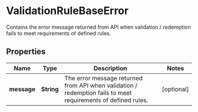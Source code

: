 

# ValidationRuleBaseError

Contains the error message returned from API when validation / redemption fails to meet requirements of defined rules.

## Properties

| Name | Type | Description | Notes |
|------------ | ------------- | ------------- | -------------|
|**message** | **String** | The error message returned from API when validation / redemption fails to meet requirements of defined rules. |  [optional] |



